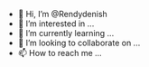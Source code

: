 - 👋 Hi, I’m @Rendydenish
- 👀 I’m interested in ...
- 🌱 I’m currently learning ...
- 💞️ I’m looking to collaborate on ...
- 📫 How to reach me ...

<!---
Rendydenish/Rendydenish is a ✨ special ✨ repository because its `README.md` (this file) appears on your GitHub profile.
You can click the Preview link to take a look at your changes.
--->
